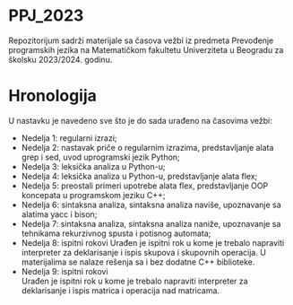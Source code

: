 # PPJ_2023
Repozitorijum sadrži materijale sa časova vežbi iz predmeta Prevođenje programskih jezika na Matematičkom fakultetu Univerziteta u Beogradu za školsku 2023/2024. godinu.

# Hronologija
U nastavku je navedeno sve što je do sada urađeno na časovima vežbi:
- Nedelja 1: regularni izrazi;
- Nedelja 2: nastavak priče o regularnim izrazima, predstavljanje alata grep i sed, uvod uprogramski jezik Python;
- Nedelja 3: leksička analiza u Python-u;
- Nedelja 4: leksička analiza u Python-u, predstavljanje alata flex;
- Nedelja 5: preostali primeri upotrebe alata flex, predstavljanje OOP koncepata u programskom jeziku C++;
- Nedelja 6: sintaksna analiza, sintaksna analiza naviše, upoznavanje sa alatima yacc i bison;
- Nedelja 7: sintaksna analiza, sintaksna analiza naniže, upoznavanje sa tehnikama rekurzivnog spusta i potisnog automata;
- Nedelja 8: ispitni rokovi
  Urađen je ispitni rok u kome je trebalo napraviti interpreter za deklarisanje i ispis skupova i skupovnih operacija. U materijalima se nalaze rešenja sa i bez dodatne C++ biblioteke.
- Nedelja 9: ispitni rokovi  
  Urađen je ispitni rok u kome je trebalo napraviti interpreter za deklarisanje i ispis matrica i operacija nad matricama.
